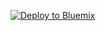 [![Deploy to Bluemix](https://bluemix.net/deploy/button.png)](https://bluemix.net/deploy?repository=https://github.com/wuyingki/IBMHK2016.git)